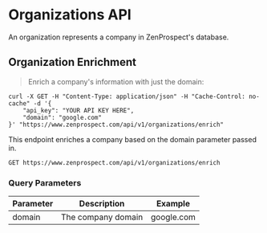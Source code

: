 # Organizations API

An organization represents a company in ZenProspect's database.

## Organization Enrichment

> Enrich a company's information with just the domain:

```shell
curl -X GET -H "Content-Type: application/json" -H "Cache-Control: no-cache" -d '{
    "api_key": "YOUR API KEY HERE",
    "domain": "google.com"
}' "https://www.zenprospect.com/api/v1/organizations/enrich"
```


This endpoint enriches a company based on the domain parameter passed in.

`GET https://www.zenprospect.com/api/v1/organizations/enrich`

### Query Parameters

Parameter | Description | Example
--------- | ----------- | -----------
domain | The company domain | google.com
